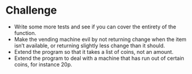# Challenge

- Write some more tests and see if you can cover the entirety of the function.
- Make the vending machine evil by not returning change when the item isn’t available, or returning slightly less change than it should.
- Extend the program so that it takes a list of coins, not an amount.
- Extend the program to deal with a machine that has run out of certain coins, for instance 20p.